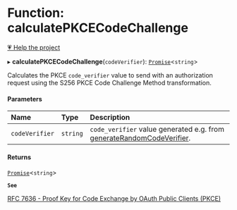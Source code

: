 # Function: calculatePKCECodeChallenge

[💗 Help the project](https://github.com/sponsors/panva)

▸ **calculatePKCECodeChallenge**(`codeVerifier`): [`Promise`]( https://developer.mozilla.org/en-US/docs/Web/JavaScript/Reference/Global_Objects/Promise )<`string`\>

Calculates the PKCE `code_verifier` value to send with an authorization request using the S256
PKCE Code Challenge Method transformation.

#### Parameters

| Name | Type | Description |
| :------ | :------ | :------ |
| `codeVerifier` | `string` | `code_verifier` value generated e.g. from [generateRandomCodeVerifier](generateRandomCodeVerifier.md). |

#### Returns

[`Promise`]( https://developer.mozilla.org/en-US/docs/Web/JavaScript/Reference/Global_Objects/Promise )<`string`\>

**`See`**

[RFC 7636 - Proof Key for Code Exchange by OAuth Public Clients (PKCE)](https://www.rfc-editor.org/rfc/rfc7636.html#section-4)
